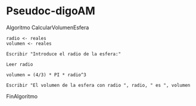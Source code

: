 # Pseudoc-digoAM

Algoritmo CalcularVolumenEsfera
	
	radio <- reales
	volumen <- reales
	
	Escribir "Introduce el radio de la esfera:"
	
	Leer radio
	
	volumen = (4/3) * PI * radio^3
	
	Escribir "El volumen de la esfera con radio ", radio, " es ", volumen
	

	
FinAlgoritmo
